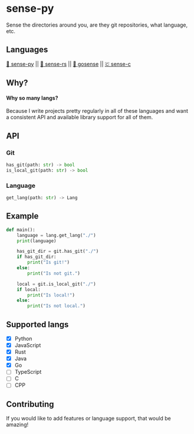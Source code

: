 # sense-py
Sense the directories around you, are they git repositories, what language, etc.

## Languages
[ :snake: sense-py](https://github.com/JakeRoggenbuck/sense-py) || [:crab: sense-rs](https://github.com/JakeRoggenbuck/sense-rs) || 
[:hamster: gosense](https://github.com/JakeRoggenbuck/gosense) || [🇨 sense-c](https://github.com/JakeRoggenbuck/sense-c)

## Why?
#### Why so many langs?
Because I write projects pretty regularly in all of these languages and want a consistent API and available library support for all of them.

## API

### Git

```py
has_git(path: str) -> bool
is_local_git(path: str) -> bool
```

### Language
```py
get_lang(path: str) -> Lang
```

## Example
```py
def main():
    language = lang.get_lang("./")
    print(language)

    has_git_dir = git.has_git("./")
    if has_git_dir:
        print("Is git!")
    else:
        print("Is not git.")

    local = git.is_local_git("./")
    if local:
        print("Is local!")
    else:
        print("Is not local.")
```

## Supported langs
- [x] Python
- [x] JavaScript
- [x] Rust
- [x] Java
- [x] Go
- [ ] TypeScript
- [ ] C
- [ ] CPP

## Contributing
If you would like to add features or language support, that would be amazing!
